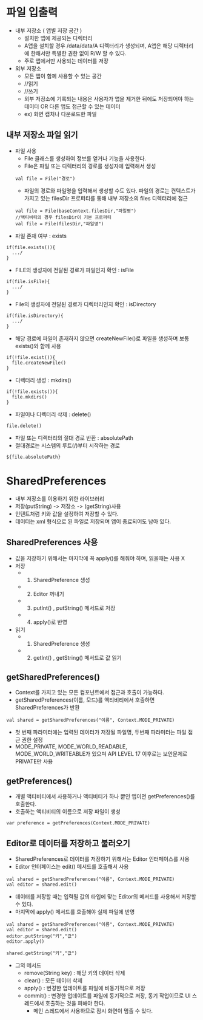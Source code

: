 # 파일 입출력
- 내부 저장소 ( 앱별 저장 공간 )
  - 설치한 앱에 제공되는 디렉터리
  - A앱을 설치할 경우 /data/data/A 디렉터리가 생성되며, A앱은 해당 디렉터리에 한해서만 특별한 권한 없이 R/W 할 수 있다.
  - 주로 앱에서만 사용되는 데이터를 저장
- 외부 저장소
  - 모든 앱이 함께 사용할 수 있는 공간
  - <uses-permission android:name="android.permission.READ_EXTERNAL_STORAGE"/> //읽기
  - <uses-permission android:name="android.permission.WRITE_EXTERNAL_STORAGE"/> //쓰기
  - 외부 저장소에 기록되는 내용은 사용자가 앱을 제거한 뒤에도 저장되어야 하는 데이터 OR 다른 앱도 접근할 수 있는 데이터
  - ex) 화면 캡처나 다운로드한 파일

## 내부 저장소 파일 읽기
- 파일 사용
  - File 클래스를 생성하여 정보를 얻거나 기능을 사용한다.
  - File은 파일 또는 디렉터리의 경로를 생성자에 입력해서 생성
  ```
  val file = File("경로")
  ```
  - 파일의 경로와 파일명을 입력해서 생성할 수도 있다. 파일의 경로는 컨텍스트가 가지고 있는 filesDir 프로퍼티를 통해 내부 저장소의 files 디렉터리에 접근
  ```
  val file = File(baseContext.filesDir,"파일명")
  //액티비티의 경우 filesDir이 기본 프로퍼티
  val file = File(filesDir,"파일명")
  ```
- 파일 존재 여부 : exists
```
if(file.exists()){
  .../
}
```
- FILE의 생성자에 전달된 경로가 파일인지 확인 : isFile
```
if(file.isFile){
  .../
}
```
- File의 생성자에 전달된 경로가 디렉터리인지 확인 : isDirectory
```
if(file.isDirectory){
  .../
}
```
- 해당 경로에 파일이 존재하지 않으면 createNewFile()로 파일을 생성하며 보통 exists()와 함께 사용
```
if(!file.exist()){
  file.createNewFile()
}
```
- 디렉터리 생성 : mkdirs()
```
if(!file.exists()){
  file.mkdirs()
}
```
- 파일이나 디렉터리 삭제 : delete()
```
file.delete()
```
- 파일 또는 디렉터리의 절대 경로 반환 : absolutePath
- 절대경로는 시스템의 루트(/)부터 시작하는 경로
```
${file.absolutePath}
```

# SharedPreferences
- 내부 저장소를 이용하기 위한 라이브러리
- 저장(putString) -> 저장소 -> (getString)사용
- 인텐트처럼 키와 값을 설정하여 저장할 수 있다.
- 데이터는 xml 형식으로 된 파일로 저장되며 앱이 종료되어도 남아 있다.

## SharedPreferences 사용
- 값을 저장하기 위해서는 마지막에 꼭 apply()를 해줘야 하며, 읽을때는 사용 X
- 저장
  - 1) SharedPreference 생성
  - 2) Editor 꺼내기
  - 3) putInt() , putString() 메서드로 저장
  - 4) apply()로 반영
- 읽기
  - 1) SharedPreference 생성
  - 2) getInt() , getString() 메서드로 값 읽기

## getSharedPreferences()
- Context를 가지고 있는 모든 컴포넌트에서 접근과 호출이 가능하다.
- getSharedPreferences(이름, 모드)를 액티비티에서 호출하면 SharedPreferences가 반환
```
val shared = getSharedPreferences("이름", Context.MODE_PRIVATE)
```
- 첫 번째 파라미터에는 입력된 데이터가 저장될 파일명, 두번째 파라미터는 파일 접근 권한 설정
- MODE_PRIVATE, MODE_WORLD_READABLE, MODE_WORLD_WRITEABLE가 있으며 API LEVEL 17 이후로는 보안문제로 PRIVATE만 사용

## getPreferences()
- 개별 액티비티에서 사용하거나 액티비티가 하나 뿐인 앱이면 getPreferences()를 호출한다.
- 호출하는 액티비티의 이름으로 저장 파일이 생성
```
var preference = getPreferences(Context.MODE_PRIVATE)
```

## Editor로 데이터를 저장하고 불러오기
- SharedPreferences로 데이터를 저장하기 위해서는 Editor 인터페이스를 사용
- Editor 인터페이스는 edit() 메서드를 호출해서 사용
```
val shared = getSharedPreferences("이름", Context.MODE_PRIVATE)
val editor = shared.edit()
```
- 데이터를 저장할 때는 입력될 값의 타입에 맞는 Editor의 메서드를 사용해서 저장할 수 있다.
- 마지막에 apply() 메서드를 호출해야 실제 파일에 반영
```
val shared = getSharedPreferences("이름", Context.MODE_PRIVATE)
val editor = shared.edit()
editor.putString("키","값")
editor.apply()

shared.getString("키","값")
```
- 그외 메서드
  - remove(String key) : 해당 키의 데이터 삭제
  - clear() : 모든 데이터 삭제
  - apply() : 변경한 업데이트를 파일에 비동기적으로 저장
  - commit() : 변경한 업데이트를 파일에 동기적으로 저장, 동기 작업이므로 UI 스레드에서 호출하는 것을 피해야 한다.
    - 메인 스레드에서 사용하므로 잠시 화면이 멈출 수 있다.
 
